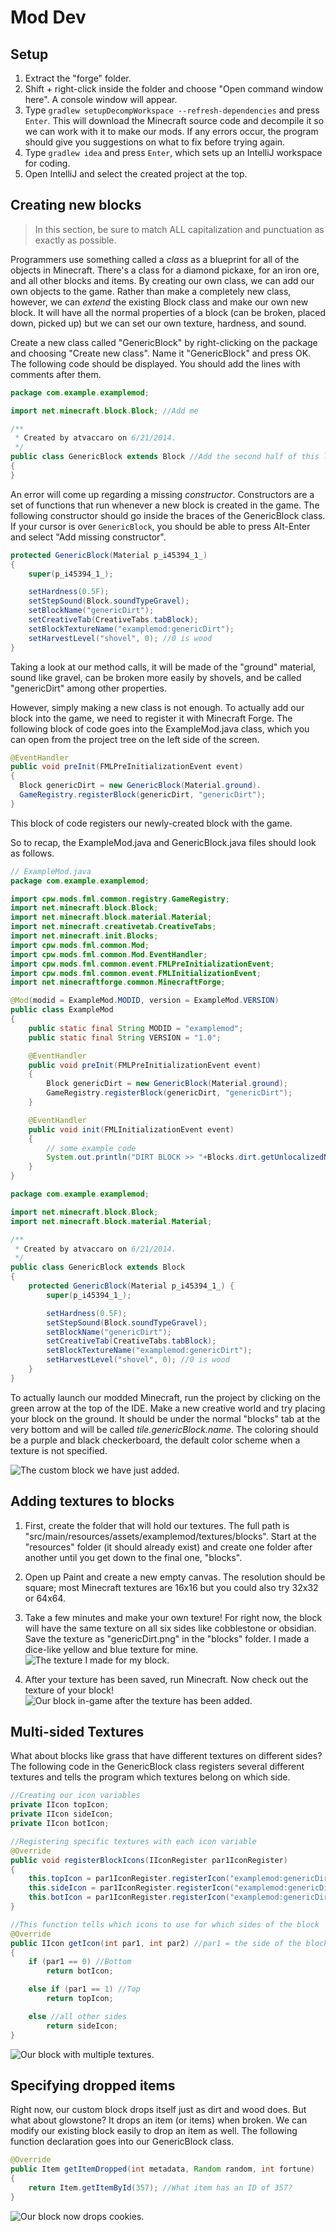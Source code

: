 # Mod Dev

## Setup
1. Extract the "forge" folder.
1. Shift + right-click inside the folder and choose "Open command window here". A console window will appear.
1. Type `gradlew setupDecompWorkspace --refresh-dependencies` and press `Enter`. This will download the Minecraft source code and decompile it so we can work with it to make our mods. If any errors occur, the program should give you suggestions on what to fix before trying again.
1. Type `gradlew idea` and press `Enter`, which sets up an IntelliJ workspace for coding.
1. Open IntelliJ and select the created project at the top.


## Creating new blocks
> In this section, be sure to match ALL capitalization and punctuation as exactly as possible.

Programmers use something called a _class_ as a blueprint for all of the objects in Minecraft. There's a class for a diamond pickaxe, for an iron ore, and all other blocks and items. By creating our own class, we can add our own objects to the game. Rather than make a completely new class, however, we can _extend_ the existing Block class and make our own new block. It will have all the normal properties of a block (can be broken, placed down, picked up) but we can set our own texture, hardness, and sound.

Create a new class called "GenericBlock" by right-clicking on the package and choosing "Create new class". Name it "GenericBlock" and press OK. The following code should be displayed. You should add the lines with comments after them.
```java
package com.example.examplemod;

import net.minecraft.block.Block; //Add me

/**
 * Created by atvaccaro on 6/21/2014.
 */
public class GenericBlock extends Block //Add the second half of this line
{
}
```
An error will come up regarding a missing _constructor_. Constructors are a set of functions that run whenever a new block is created in the game. The following constructor should go inside the braces of the GenericBlock class. If your cursor is over `GenericBlock`, you should be able to press Alt-Enter and select "Add missing constructor".
```java
protected GenericBlock(Material p_i45394_1_)
{
    super(p_i45394_1_);

    setHardness(0.5F);
    setStepSound(Block.soundTypeGravel);
    setBlockName("genericDirt");
    setCreativeTab(CreativeTabs.tabBlock);
    setBlockTextureName("examplemod:genericDirt");
    setHarvestLevel("shovel", 0); //0 is wood
}
```
Taking a look at our method calls, it will be made of the "ground" material, sound like gravel, can be broken more easily by shovels, and be called "genericDirt" among other properties.

However, simply making a new class is not enough. To actually add our block into the game, we need to register it with Minecraft Forge. The following block of code goes into the ExampleMod.java class, which you can open from the project tree on the left side of the screen.
```java
@EventHandler
public void preInit(FMLPreInitializationEvent event)
{
  Block genericDirt = new GenericBlock(Material.ground).
  GameRegistry.registerBlock(genericDirt, "genericDirt");
}
```
This block of code registers our newly-created block with the game.

So to recap, the ExampleMod.java and GenericBlock.java files should look as follows.
```java
// ExampleMod.java
package com.example.examplemod;

import cpw.mods.fml.common.registry.GameRegistry;
import net.minecraft.block.Block;
import net.minecraft.block.material.Material;
import net.minecraft.creativetab.CreativeTabs;
import net.minecraft.init.Blocks;
import cpw.mods.fml.common.Mod;
import cpw.mods.fml.common.Mod.EventHandler;
import cpw.mods.fml.common.event.FMLPreInitializationEvent;
import cpw.mods.fml.common.event.FMLInitializationEvent;
import net.minecraftforge.common.MinecraftForge;

@Mod(modid = ExampleMod.MODID, version = ExampleMod.VERSION)
public class ExampleMod
{
    public static final String MODID = "examplemod";
    public static final String VERSION = "1.0";

    @EventHandler
    public void preInit(FMLPreInitializationEvent event)
    {
        Block genericDirt = new GenericBlock(Material.ground);
        GameRegistry.registerBlock(genericDirt, "genericDirt");
    }

    @EventHandler
    public void init(FMLInitializationEvent event)
    {
		// some example code
        System.out.println("DIRT BLOCK >> "+Blocks.dirt.getUnlocalizedName());
    }
}
```
```java
package com.example.examplemod;

import net.minecraft.block.Block;
import net.minecraft.block.material.Material;

/**
 * Created by atvaccaro on 6/21/2014.
 */
public class GenericBlock extends Block
{
    protected GenericBlock(Material p_i45394_1_) {
        super(p_i45394_1_);

        setHardness(0.5F);
        setStepSound(Block.soundTypeGravel);
        setBlockName("genericDirt");
        setCreativeTab(CreativeTabs.tabBlock);
        setBlockTextureName("examplemod:genericDirt");
        setHarvestLevel("shovel", 0); //0 is wood
    }
}
```


To actually launch our modded Minecraft, run the project by clicking on the green arrow at the top of the IDE. Make a new creative world and try placing your block on the ground. It should be under the normal "blocks" tab at the very bottom and will be called _tile.genericBlock.name_. The coloring should be a purple and black checkerboard, the default color scheme when a texture is not specified.

![The custom block we have just added.](../sequence_4/images/section_3/block_initial.png)

## Adding textures to blocks

1. First, create the folder that will hold our textures. The full path is "src/main/resources/assets/examplemod/textures/blocks". Start at the "resources" folder (it should already exist) and create one folder after another until you get down to the final one, "blocks".

1. Open up Paint and create a new empty canvas. The resolution should be square; most Minecraft textures are 16x16 but you could also try 32x32 or 64x64.

1. Take a few minutes and make your own texture! For right now, the block will have the same texture on all six sides like cobblestone or obsidian. Save the texture as "genericDirt.png" in the "blocks" folder. I made a dice-like yellow and blue texture for mine.
![The texture I made for my block.](../sequence_4/images/section_3/block_texture.png)

1. After your texture has been saved, run Minecraft. Now check out the texture of your block!
![Our block in-game after the texture has been added.](../sequence_4/images/section_3/block_texture_ingame.png)

## Multi-sided Textures
What about blocks like grass that have different textures on different sides? The following code in the GenericBlock class registers several different textures and tells the program which textures belong on which side.
```java
//Creating our icon variables
private IIcon topIcon;
private IIcon sideIcon;
private IIcon botIcon;

//Registering specific textures with each icon variable
@Override
public void registerBlockIcons(IIconRegister par1IconRegister)
{
    this.topIcon = par1IconRegister.registerIcon("examplemod:genericDirtTop");
    this.sideIcon = par1IconRegister.registerIcon("examplemod:genericDirt");
    this.botIcon = par1IconRegister.registerIcon("examplemod:genericDirtBot");
}

//This function tells which icons to use for which sides of the block
@Override
public IIcon getIcon(int par1, int par2) //par1 = the side of the block
{
    if (par1 == 0) //Bottom
        return botIcon;

    else if (par1 == 1) //Top
        return topIcon;

    else //all other sides
        return sideIcon;
}
```
![Our block with multiple textures.](../sequence_4/images/section_3/block_texture_multiple.png)

## Specifying dropped items
Right now, our custom block drops itself just as dirt and wood does. But what about glowstone? It drops an item (or items) when broken. We can modify our existing block easily to drop an item as well. The following function declaration goes into our GenericBlock class.
```java
@Override
public Item getItemDropped(int metadata, Random random, int fortune)
{
    return Item.getItemById(357); //What item has an ID of 357?
}
```
![Our block now drops cookies.](../sequence_4/images/section_3/block_cookies.png)
